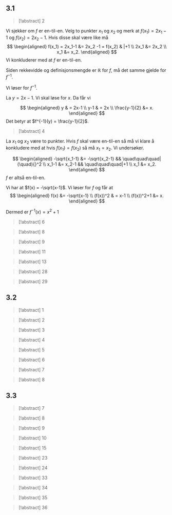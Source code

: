 ## 3.1

> [!abstract] 2

Vi sjekker om $f$ er en-til-en. Velg to punkter $x_1$ og $x_2$ og merk at $f(x_1) = 2x_1-1$ og $f(x_2) = 2x_2-1$. Hvis disse skal være like må 
$$
\begin{aligned} 
  f(x_1) = 2x_1-1 &= 2x_2 -1 = f(x_2) & |+1 \\ 2x_1 &= 2x_2 \\ x_1 &= x_2. 
\end{aligned} 
$$
Vi konkluderer med at $f$ er en-til-en.

Siden rekkevidde og definisjonsmengde er $\mathbb{R}$ for $f$, må det samme gjelde for $f^{-1}$.

Vi løser for $f^{-1}$.

La $y = 2x-1$. Vi skal løse for $x$. Da får vi

$$
\begin{aligned} 
  y  & = 2x-1 \\ y-1 & = 2x \\ \frac{y-1}{2} &= x. 
\end{aligned} 
$$
Det betyr at $f^{-1}(y) = \frac{y-1}{2}$.





> [!abstract] 4

La $x_1$ og $x_2$ være to punkter. Hvis $f$ skal være en-til-en så må vi klare å konkludere med at hvis $f(x_1)=f(x_2)$ så må $x_1 = x_2$. Vi undersøker.

$$
\begin{aligned} 
-\sqrt{x_1-1} &= -\sqrt{x_2-1} && \quad\quad\quad|    (\quad){}^2 \\
x_1-1 &= x_2-1 && \quad\quad\quad|+1  \\ x_1 &= x_2.
\end{aligned} 
$$
$f$ er altså en-til-en. 

Vi har at $f(x) = -\sqrt{x-1}$. Vi løser for $f$ og får at 
$$
\begin{aligned} 
  f(x)  &= -\sqrt{x-1} \\ (f(x))^2 & = x-1 \\ (f(x))^2+1 &= x.
\end{aligned} 
$$

Dermed er $f^{-1}(x) = x^2+1$

> [!abstract] 6


> [!abstract] 8


> [!abstract] 9


> [!abstract] 11


> [!abstract] 13


> [!abstract] 28


> [!abstract] 29




## 3.2

> [!abstract] 1


> [!abstract] 2


> [!abstract] 3


> [!abstract] 4


> [!abstract] 5


> [!abstract] 6


> [!abstract] 7


> [!abstract] 8


## 3.3

> [!abstract] 7


> [!abstract] 8


> [!abstract] 9


> [!abstract] 10


> [!abstract] 15


> [!abstract] 23


> [!abstract] 24


> [!abstract] 33


> [!abstract] 34


> [!abstract] 35


> [!abstract] 36

